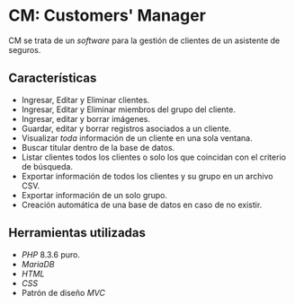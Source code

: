 # CM: Customers' Manager

CM se trata de un _software_ para la gestión de clientes de un asistente de seguros.

## Características

- Ingresar, Editar y Eliminar clientes.
- Ingresar, Editar y Eliminar miembros del grupo del cliente.
- Ingresar, editar y borrar imágenes.
- Guardar, editar y borrar registros asociados a un cliente.
- Visualizar _toda_ información de un cliente en una sola ventana.
- Buscar titular dentro de la base de datos.
- Listar clientes todos los clientes o solo los que coincidan con el criterio de búsqueda.
- Exportar información de todos los clientes y su grupo en un archivo CSV.
- Exportar información de un solo grupo.
- Creación automática de una base de datos en caso de no existir.

## Herramientas utilizadas

- _PHP_ 8.3.6 puro.
- _MariaDB_
- _HTML_
- _CSS_
- Patrón de diseño _MVC_
